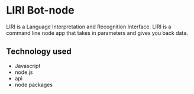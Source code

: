 # LIRI Bot-node
 LIRI is a Language Interpretation and Recognition Interface. LIRI is a command line node app that takes in parameters and gives you back data.


## Technology used
- Javascript
- node.js
- api
- node packages
